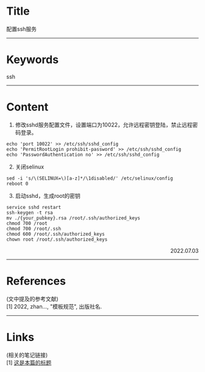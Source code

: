 # Title

配置ssh服务

---

# Keywords

ssh

---
# Content

1. 修改sshd服务配置文件，设置端口为10022，允许远程密钥登陆，禁止远程密码登录。
```shell
echo 'port 10022' >> /etc/ssh/sshd_config
echo 'PermitRootLogin prohibit-password' >> /etc/ssh/sshd_config
echo 'PasswordAuthentication no' >> /etc/ssh/sshd_config
```

2. 关闭selinux
```shell
sed -i 's/\(SELINUX=\)[a-z]*/\1disabled/' /etc/selinux/config
reboot 0
```

3. 启动sshd，生成root的密钥
```shell
service sshd restart
ssh-keygen -t rsa
mv ./{your_pubkey}.rsa /root/.ssh/authorized_keys
chmod 700 /root
chmod 700 /root/.ssh
chmod 600 /root/.ssh/authorized_keys
chown root /root/.ssh/authorized_keys
```

<p align="right">2022.07.03</p>

---
# References

(文中提及的参考文献)  
[1] 2022, zhan..., "模板规范", 出版社名.

---
# Links

(相关的笔记链接)  
[1] [这是本篇的标题](./template.md)



